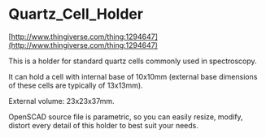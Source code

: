 # Quartz_Cell_Holder
[http://www.thingiverse.com/thing:1294647](http://www.thingiverse.com/thing:1294647)

This is a holder for standard quartz cells commonly used in spectroscopy. 

It can hold a cell with internal base of 10x10mm (external base dimensions of these cells are typically of 13x13mm). 

External volume: 23x23x37mm. 

OpenSCAD source file is parametric, so you can easily resize, modify, distort every detail of this holder to best suit your needs.
